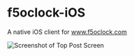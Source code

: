 # f5oclock-iOS
A native iOS client for www.f5oclock.com

![Screenshot of Top Post Screen](https://imgur.com/a8652559-8238-424a-adc5-5c96ec4bbdceg)
